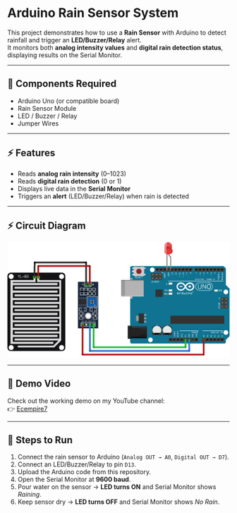 # Arduino Rain Sensor System  

This project demonstrates how to use a **Rain Sensor** with Arduino to detect rainfall and trigger an **LED/Buzzer/Relay** alert.  
It monitors both **analog intensity values** and **digital rain detection status**, displaying results on the Serial Monitor.  

---

## 🔧 Components Required
- Arduino Uno (or compatible board)  
- Rain Sensor Module  
- LED / Buzzer / Relay  
- Jumper Wires   

---

## ⚡ Features
- Reads **analog rain intensity** (0–1023)  
- Reads **digital rain detection** (0 or 1)  
- Displays live data in the **Serial Monitor**  
- Triggers an **alert** (LED/Buzzer/Relay) when rain is detected  

---

## ⚡ Circuit Diagram
![Circuit Diagram](rain_sensor.png)   

---

## 🎥 Demo Video
Check out the working demo on my YouTube channel:  
👉 [Ecempire7](https://www.youtube.com/@Ecempire7)  

---

## 🚀 Steps to Run
1. Connect the rain sensor to Arduino (`Analog OUT → A0`, `Digital OUT → D7`).  
2. Connect an LED/Buzzer/Relay to pin `D13`.  
3. Upload the Arduino code from this repository.  
4. Open the Serial Monitor at **9600 baud**.  
5. Pour water on the sensor → **LED turns ON** and Serial Monitor shows *Raining*.  
6. Keep sensor dry → **LED turns OFF** and Serial Monitor shows *No Rain*.  
